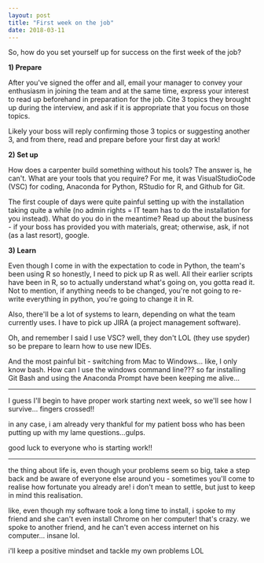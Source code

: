 ```yaml
---
layout: post
title: "First week on the job"
date: 2018-03-11
---
```


So, how do you set yourself up for success on the first week of the job?

__1) Prepare__

After you've signed the offer and all, email your manager to convey your enthusiasm in joining the team and at the same time, express your interest to read up beforehand in preparation for the job. Cite 3 topics they brought up during the interview, and ask if it is appropriate that you focus on those topics.

Likely your boss will reply confirming those 3 topics or suggesting another 3, and from there, read and prepare before your first day at work!

__2) Set up__

How does a carpenter build something without his tools? The answer is, he can't. What are your tools that you require? For me, it was VisualStudioCode (VSC) for coding, Anaconda for Python, RStudio for R, and Github for Git.

The first couple of days were quite painful setting up with the installation taking quite a while (no admin rights = IT team has to do the installation for you instead). What do you do in the meantime? Read up about the business - if your boss has provided you with materials, great; otherwise, ask, if not (as a last resort), google.

__3) Learn__

Even though I come in with the expectation to code in Python, the team's been using R so honestly, I need to pick up R as well. All their earlier scripts have been in R, so to actually understand what's going on, you gotta read it. Not to mention, if anything needs to be changed, you're not going to re-write everything in python, you're going to change it in R.

Also, there'll be a lot of systems to learn, depending on what the team currently uses. I have to pick up JIRA (a project management software).

Oh, and remember I said I use VSC? well, they don't LOL (they use spyder) so be prepare to learn how to use new IDEs.

And the most painful bit - switching from Mac to Windows... like, I only know bash. How can I use the windows command line??? so far installing Git Bash and using the Anaconda Prompt have been keeping me alive...

---

I guess I'll begin to have proper work starting next week, so we'll see how I survive... fingers crossed!! 

in any case, i am already very thankful for my patient boss who has been putting up with my lame questions...gulps.

good luck to everyone who is starting work!!

---

the thing about life is, even though your problems seem so big, take a step back and be aware of everyone else around you - sometimes you'll come to realise how fortunate you already are! i don't mean to settle, but just to keep in mind this realisation.

like, even though my software took a long time to install, i spoke to my friend and she can't even install Chrome on her computer! that's crazy. we spoke to another friend, and he can't even access internet on his computer... insane lol.

i'll keep a positive mindset and tackle my own problems LOL
